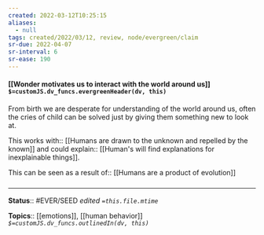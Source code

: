 ```yaml
---
created: 2022-03-12T10:25:15 
aliases:
  - null
tags: created/2022/03/12, review, node/evergreen/claim
sr-due: 2022-04-07
sr-interval: 6
sr-ease: 190
---
```


#### [[Wonder motivates us to interact with the world around us]] `$=customJS.dv_funcs.evergreenHeader(dv, this)`

From birth we are desperate for understanding of the world around us, 
often the cries of child can be solved just by giving them something new to look at. 

This 
works with:: [[Humans are drawn to the unknown and repelled by the known]]
and could 
explain:: [[Human's will find explanations for inexplainable things]].


This can be seen as a 
result of:: [[Humans are a product of evolution]]

### <hr class="footnote"/>

**Status**:: #EVER/SEED 
*edited `=this.file.mtime`*

**Topics**:: [[emotions]], [[human behavior]]
*`$=customJS.dv_funcs.outlinedIn(dv, this)`*

